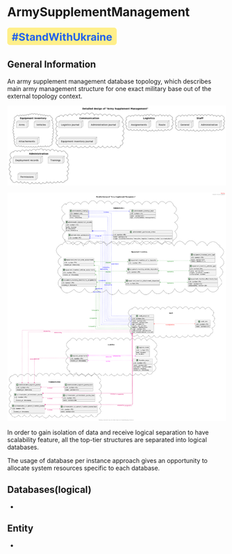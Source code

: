 # ArmySupplementManagement

[![StandWithUkraine](https://raw.githubusercontent.com/vshymanskyy/StandWithUkraine/main/badges/StandWithUkraine.svg)](https://github.com/vshymanskyy/StandWithUkraine/blob/main/docs/README.md)

## General Information

An army supplement management database topology, which describes main army management structure for one exact military base out of the external topology context.

![](./docs/examples/high-level-design.png)

![](./docs/examples/detailed-design.png)

In order to gain isolation of data and receive logical separation to have scalability feature, all the top-tier structures are separated into logical databases.

The usage of database per instance approach gives an opportunity to allocate system resources specific to each database.

## Databases(logical)

* 

## Entity

* 